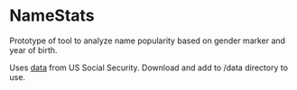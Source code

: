 # NameStats
Prototype of tool to analyze name popularity based on gender marker and year of birth.

Uses [data](https://catalog.data.gov/dataset/baby-names-from-social-security-card-applications-national-level-data) from US Social Security. Download and add to /data directory to use.
